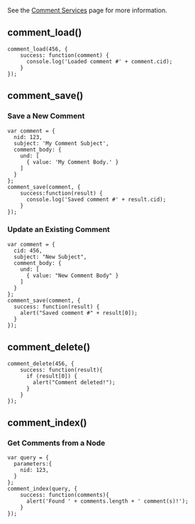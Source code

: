 See the [Comment Services](../Services/Comment_Services) page for more information.

## comment_load()

```
comment_load(456, {
    success: function(comment) {
      console.log('Loaded comment #' + comment.cid);
    }
});
```

## comment_save()

### Save a New Comment

```
var comment = {
  nid: 123,
  subject: 'My Comment Subject',
  comment_body: {
    und: [
      { value: 'My Comment Body.' }
    ]
  }
};
comment_save(comment, {
    success:function(result) {
      console.log('Saved comment #' + result.cid);
    }
});
```

### Update an Existing Comment

```
var comment = {
  cid: 456,
  subject: "New Subject",
  comment_body: {
    und: [
      { value: "New Comment Body" }
    ]
  }
};
comment_save(comment, {
  success: function(result) {
    alert("Saved comment #" + result[0]);
  }
});
```

## comment_delete()

```
comment_delete(456, {
    success: function(result){
      if (result[0]) {
        alert("Comment deleted!");
      }
    }
});
```

## comment_index()

### Get Comments from a Node

```
var query = {
  parameters:{
    nid: 123,
  }
};
comment_index(query, {
    success: function(comments){
      alert('Found ' + comments.length + ' comment(s)!');
    }
});
```
